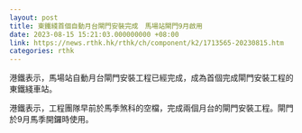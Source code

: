 ```yaml
---
layout: post
title: 東鐵綫首個自動月台閘門安裝完成　馬場站閘門9月啟用
date: 2023-08-15 15:21:03.000000000 +08:00
link: https://news.rthk.hk/rthk/ch/component/k2/1713565-20230815.htm
categories: rthk
---
```


港鐵表示，馬場站自動月台閘門安裝工程已經完成，成為首個完成閘門安裝工程的東鐵綫車站。

港鐵表示，工程團隊早前於馬季煞科的空檔，完成兩個月台的閘門安裝工程。閘門於9月馬季開鑼時使用。
